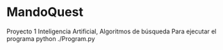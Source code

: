# MandoQuest
Proyecto 1 Inteligencia Artificial, Algoritmos de búsqueda
Para ejecutar el programa
python ./Program.py
